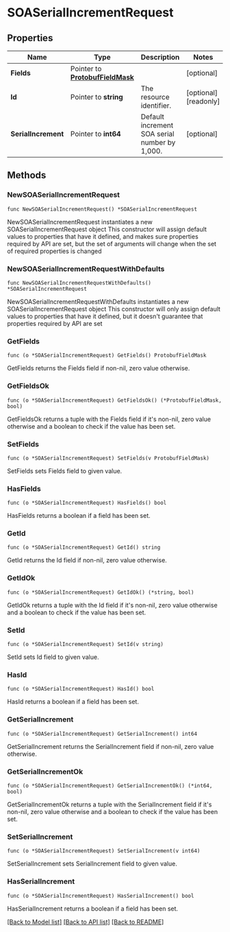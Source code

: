 # SOASerialIncrementRequest

## Properties

Name | Type | Description | Notes
------------ | ------------- | ------------- | -------------
**Fields** | Pointer to [**ProtobufFieldMask**](ProtobufFieldMask.md) |  | [optional] 
**Id** | Pointer to **string** | The resource identifier. | [optional] [readonly] 
**SerialIncrement** | Pointer to **int64** | Default increment SOA serial number by 1,000. | [optional] 

## Methods

### NewSOASerialIncrementRequest

`func NewSOASerialIncrementRequest() *SOASerialIncrementRequest`

NewSOASerialIncrementRequest instantiates a new SOASerialIncrementRequest object
This constructor will assign default values to properties that have it defined,
and makes sure properties required by API are set, but the set of arguments
will change when the set of required properties is changed

### NewSOASerialIncrementRequestWithDefaults

`func NewSOASerialIncrementRequestWithDefaults() *SOASerialIncrementRequest`

NewSOASerialIncrementRequestWithDefaults instantiates a new SOASerialIncrementRequest object
This constructor will only assign default values to properties that have it defined,
but it doesn't guarantee that properties required by API are set

### GetFields

`func (o *SOASerialIncrementRequest) GetFields() ProtobufFieldMask`

GetFields returns the Fields field if non-nil, zero value otherwise.

### GetFieldsOk

`func (o *SOASerialIncrementRequest) GetFieldsOk() (*ProtobufFieldMask, bool)`

GetFieldsOk returns a tuple with the Fields field if it's non-nil, zero value otherwise
and a boolean to check if the value has been set.

### SetFields

`func (o *SOASerialIncrementRequest) SetFields(v ProtobufFieldMask)`

SetFields sets Fields field to given value.

### HasFields

`func (o *SOASerialIncrementRequest) HasFields() bool`

HasFields returns a boolean if a field has been set.

### GetId

`func (o *SOASerialIncrementRequest) GetId() string`

GetId returns the Id field if non-nil, zero value otherwise.

### GetIdOk

`func (o *SOASerialIncrementRequest) GetIdOk() (*string, bool)`

GetIdOk returns a tuple with the Id field if it's non-nil, zero value otherwise
and a boolean to check if the value has been set.

### SetId

`func (o *SOASerialIncrementRequest) SetId(v string)`

SetId sets Id field to given value.

### HasId

`func (o *SOASerialIncrementRequest) HasId() bool`

HasId returns a boolean if a field has been set.

### GetSerialIncrement

`func (o *SOASerialIncrementRequest) GetSerialIncrement() int64`

GetSerialIncrement returns the SerialIncrement field if non-nil, zero value otherwise.

### GetSerialIncrementOk

`func (o *SOASerialIncrementRequest) GetSerialIncrementOk() (*int64, bool)`

GetSerialIncrementOk returns a tuple with the SerialIncrement field if it's non-nil, zero value otherwise
and a boolean to check if the value has been set.

### SetSerialIncrement

`func (o *SOASerialIncrementRequest) SetSerialIncrement(v int64)`

SetSerialIncrement sets SerialIncrement field to given value.

### HasSerialIncrement

`func (o *SOASerialIncrementRequest) HasSerialIncrement() bool`

HasSerialIncrement returns a boolean if a field has been set.


[[Back to Model list]](../README.md#documentation-for-models) [[Back to API list]](../README.md#documentation-for-api-endpoints) [[Back to README]](../README.md)


